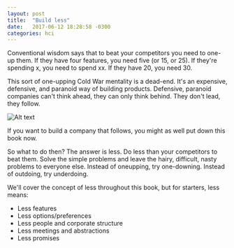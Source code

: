 ```yaml
---
layout: post
title:  "Build less"
date:   2017-06-12 18:28:58 -0300
categories: hci
---
```

Conventional wisdom says that to beat your competitors you need to one-up them. If they have four features, you need five (or 15, or 25). If they're spending x, you need to spend xx. If they have 20, you need 30.

This sort of one-upping Cold War mentality is a dead-end. It's an expensive, defensive, and paranoid way of building products. Defensive, paranoid companies can't think ahead, they can only think behind. They don't lead, they follow.

![Alt text](http://wilson.uy/img/img.png)

If you want to build a company that follows, you might as well put down this book now.

So what to do then? The answer is less. Do less than your competitors to beat them. Solve the simple problems and leave the hairy, difficult, nasty problems to everyone else. Instead of oneupping, try one-downing. Instead of outdoing, try underdoing.

We'll cover the concept of less throughout this book, but for starters, less means:

* Less features
* Less options/preferences
* Less people and corporate structure
* Less meetings and abstractions
* Less promises
